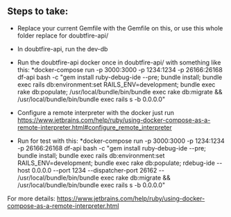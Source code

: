 ## Steps to take:

* Replace your current Gemfile with the Gemfile on this, or use this whole folder replace for doubtfire-api/
* In doubtfire-api, run the dev-db 
* Run the doubtfire-api docker once in doubtfire-api/ with something like this: 
*docker-compose run -p 3000:3000 -p 1234:1234 -p 26166:26168 df-api  bash -c "gem install ruby-debug-ide --pre; bundle install; bundle exec rails db:environment:set RAILS_ENV=development; bundle exec rake db:populate;  /usr/local/bundle/bin/bundle exec rake db:migrate && /usr/local/bundle/bin/bundle exec rails s -b 0.0.0.0"

* Configure a remote interpreter with the docker just run https://www.jetbrains.com/help/ruby/using-docker-compose-as-a-remote-interpreter.html#configure_remote_interpreter

* Run for test with this: 
*docker-compose run -p 3000:3000 -p 1234:1234 -p 26166:26168 df-api  bash -c "gem install ruby-debug-ide --pre; bundle install; bundle exec rails db:environment:set RAILS_ENV=development; bundle exec rake db:populate; rdebug-ide --host 0.0.0.0 --port 1234 --dispatcher-port 26162 -- /usr/local/bundle/bin/bundle exec rake db:migrate && /usr/local/bundle/bin/bundle exec rails s -b 0.0.0.0"


For more details:
https://www.jetbrains.com/help/ruby/using-docker-compose-as-a-remote-interpreter.html
